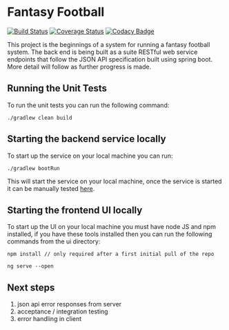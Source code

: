 # Fantasy Football

[![Build Status](https://travis-ci.org/michaelruocco/fantasy-football.svg?branch=master)](https://travis-ci.org/michaelruocco/fantasy-football)
[![Coverage Status](https://coveralls.io/repos/github/michaelruocco/fantasy-football/badge.svg?branch=master)](https://coveralls.io/github/michaelruocco/fantasy-football?branch=master)
[![Codacy Badge](https://api.codacy.com/project/badge/Grade/f0cc4e9688ab4d64afbb5c19c61b7a93)](https://www.codacy.com/app/michaelruocco/fantasy-football?utm_source=github.com&amp;utm_medium=referral&amp;utm_content=michaelruocco/fantasy-football&amp;utm_campaign=Badge_Grade)

This project is the beginnings of a system for running a fantasy football system. The back
end is being built as a suite RESTful web service endpoints that follow the JSON API specification
built using spring boot. More detail will follow as further progress is made.

## Running the Unit Tests

To run the unit tests you can run the following command:

```
./gradlew clean build
```

## Starting the backend service locally

To start up the service on your local machine you can run:

```
./gradlew bootRun
```

This will start the service on your local machine, once the service is started it can
be manually tested [here](http://localhost:8080/swagger-ui.html).

## Starting the frontend UI locally

To start up the UI on your local machine you must have node JS and npm installed, if
you have these tools installed then you can run the following commands from the ui
directory:

```
npm install // only required after a first initial pull of the repo
```

```
ng serve --open
```

## Next steps

1. json api error responses from server
2. acceptance / integration testing
3. error handling in client